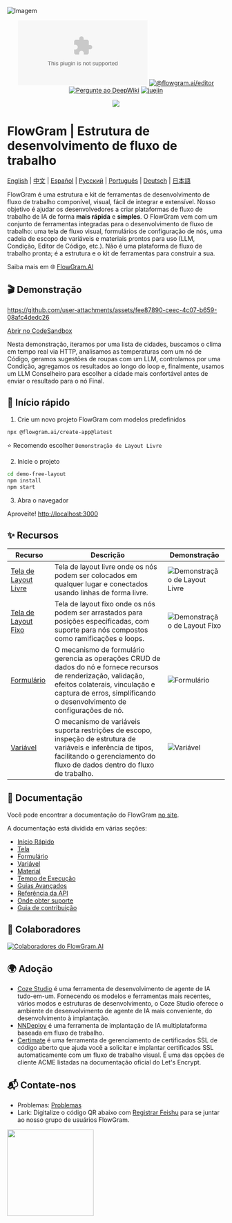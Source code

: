 ![Imagem](https://github.com/user-attachments/assets/4f9dfa0e-e600-4d4e-9e73-c919184f7573)

<div align="center">

[![Licença](https://img.shields.io/github/license/bytedance/flowgram.ai)](https://github.com/bytedance/flowgram.ai/blob/main/LICENSE) [![@flowgram.ai/editor](https://img.shields.io/npm/dm/%40flowgram.ai%2Fcore)](https://www.npmjs.com/package/@flowgram.ai/editor) [![Pergunte ao DeepWiki](https://deepwiki.com/badge.svg)](https://deepwiki.com/bytedance/flowgram.ai) [![juejin](https://img.shields.io/badge/juejin-FFFFFF?logo=juejin&logoColor=%23007FFF)](https://juejin.cn/column/7479814468601315362)

[![](https://trendshift.io/api/badge/repositories/13877)](https://trendshift.io/repositories/13877)

</div>

# FlowGram | Estrutura de desenvolvimento de fluxo de trabalho

[English](README.md) | [中文](README_ZH.md) | [Español](README_ES.md) | [Русский](README_RU.md) | [Português](README_PT.md) | [Deutsch](README_DE.md) | [日本語](README_JA.md)

FlowGram é uma estrutura e kit de ferramentas de desenvolvimento de fluxo de trabalho componível, visual, fácil de integrar e extensível.
Nosso objetivo é ajudar os desenvolvedores a criar plataformas de fluxo de trabalho de IA de forma **mais rápida** e **simples**.
O FlowGram vem com um conjunto de ferramentas integradas para o desenvolvimento de fluxo de trabalho: uma tela de fluxo visual, formulários de configuração de nós, uma cadeia de escopo de variáveis e materiais prontos para uso (LLM, Condição, Editor de Código, etc.). Não é uma plataforma de fluxo de trabalho pronta; é a estrutura e o kit de ferramentas para construir a sua.

Saiba mais em 🌐 [FlowGram.AI](https://flowgram.ai)

## 🎬 Demonstração

<https://github.com/user-attachments/assets/fee87890-ceec-4c07-b659-08afc4dedc26>

[Abrir no CodeSandbox](https://codesandbox.io/p/github/louisyoungx/flowgram-demo/main)

Nesta demonstração, iteramos por uma lista de cidades, buscamos o clima em tempo real via HTTP, analisamos as temperaturas com um nó de Código, geramos sugestões de roupas com um LLM, controlamos por uma Condição, agregamos os resultados ao longo do loop e, finalmente, usamos um LLM Conselheiro para escolher a cidade mais confortável antes de enviar o resultado para o nó Final.

## 🚀 Início rápido

1. Crie um novo projeto FlowGram com modelos predefinidos

```sh
npx @flowgram.ai/create-app@latest
```

⭐️ Recomendo escolher `Demonstração de Layout Livre`

2. Inicie o projeto

```sh
cd demo-free-layout
npm install
npm start
```

3. Abra o navegador

Aproveite! [http://localhost:3000](http://localhost:3000)

## ✨ Recursos

| Recurso                                                                                      | Descrição                                                                                                                                                                            | Demonstração                                                                                   |
| -------------------------------------------------------------------------------------------- | ------------------------------------------------------------------------------------------------------------------------------------------------------------------------------------ | ---------------------------------------------------------------------------------------------- |
| [Tela de Layout Livre](https://flowgram.ai/examples/free-layout/free-feature-overview.html)  | Tela de layout livre onde os nós podem ser colocados em qualquer lugar e conectados usando linhas de forma livre.                                                                    | ![Demonstração de Layout Livre](./apps/docs/src/public/free-layout/free-layout-demo.gif)       |
| [Tela de Layout Fixo](https://flowgram.ai/examples/fixed-layout/fixed-feature-overview.html) | Tela de layout fixo onde os nós podem ser arrastados para posições especificadas, com suporte para nós compostos como ramificações e loops.                                          | ![Demonstração de Layout Fixo](./apps/docs/src/public/fixed-layout/fixed-layout-demo.gif)      |
| [Formulário](https://flowgram.ai/examples/node-form/basic.html)                              | O mecanismo de formulário gerencia as operações CRUD de dados do nó e fornece recursos de renderização, validação, efeitos colaterais, vinculação e captura de erros, simplificando o desenvolvimento de configurações de nó. | ![Formulário](https://github.com/user-attachments/assets/13e9b4cd-e993-4d21-901c-fb6cf106de78) |
| [Variável](https://flowgram.ai/guide/variable/basic.html)                                    | O mecanismo de variáveis suporta restrições de escopo, inspeção de estrutura de variáveis e inferência de tipos, facilitando o gerenciamento do fluxo de dados dentro do fluxo de trabalho.                           | ![Variável](https://github.com/user-attachments/assets/442006db-25e3-4fb5-972c-7a0545638ff5)   |


## 📖 Documentação

Você pode encontrar a documentação do FlowGram [no site](https://flowgram.ai).

A documentação está dividida em várias seções:

- [Início Rápido](https://flowgram.ai/guide/getting-started/introduction.html)
- [Tela](https://flowgram.ai/guide/free-layout/load.html)
- [Formulário](https://flowgram.ai/guide/form/form.html)
- [Variável](https://flowgram.ai/guide/variable/basic.html)
- [Material](https://flowgram.ai/materials/introduction.html)
- [Tempo de Execução](https://flowgram.ai/guide/runtime/introduction.html)
- [Guias Avançados](https://flowgram.ai/guide/advanced/zoom-scroll.html)
- [Referência da API](https://flowgram.ai/api/index.html)
- [Onde obter suporte](https://flowgram.ai/guide/contact-us.html)
- [Guia de contribuição](https://flowgram.ai/guide/contributing.html)

## 🙌 Colaboradores

[![Colaboradores do FlowGram.AI](https://contrib.rocks/image?repo=bytedance/flowgram.ai)](https://github.com/bytedance/flowgram.ai/graphs/contributors)

## 🌍 Adoção

- [Coze Studio](https://github.com/coze-dev/coze-studio) é uma ferramenta de desenvolvimento de agente de IA tudo-em-um. Fornecendo os modelos e ferramentas mais recentes, vários modos e estruturas de desenvolvimento, o Coze Studio oferece o ambiente de desenvolvimento de agente de IA mais conveniente, do desenvolvimento à implantação.
- [NNDeploy](https://github.com/NNDeploy/nndeploy) é uma ferramenta de implantação de IA multiplataforma baseada em fluxo de trabalho.
- [Certimate](https://github.com/certimate-go/certimate) é uma ferramenta de gerenciamento de certificados SSL de código aberto que ajuda você a solicitar e implantar certificados SSL automaticamente com um fluxo de trabalho visual. É uma das opções de cliente ACME listadas na documentação oficial do Let's Encrypt.

## 📬 Contate-nos

- Problemas: [Problemas](https://github.com/bytedance/flowgram.ai/issues)
- Lark: Digitalize o código QR abaixo com [Registrar Feishu](https://www.feishu.cn/en/) para se juntar ao nosso grupo de usuários FlowGram.

<img src="./apps/docs/src/public/lark-group.png" width="200"/>
